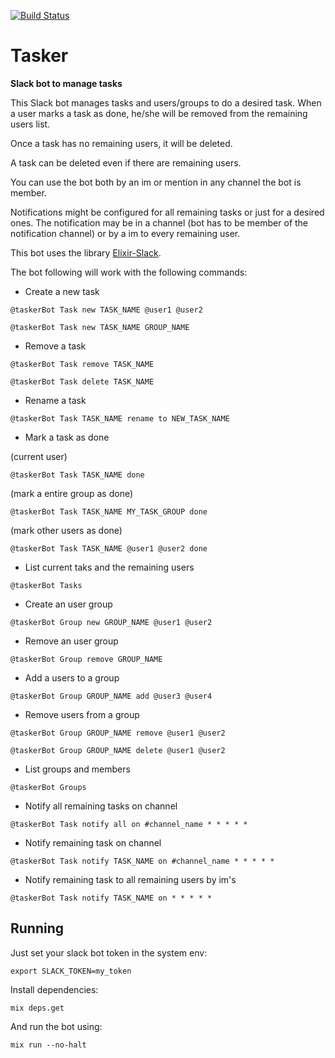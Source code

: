 [![Build Status](https://travis-ci.org/qgadrian/tasker.svg?branch=master)](https://travis-ci.org/qgadrian/tasker)

# Tasker

**Slack bot to manage tasks**

This Slack bot manages tasks and users/groups to do a desired task. When a user marks a task as done, he/she will be removed from the remaining users list.

Once a task has no remaining users, it will be deleted.

A task can be deleted even if there are remaining users.

You can use the bot both by an im or mention in any channel the bot is member.

Notifications might be configured for all remaining tasks or just for a desired ones. The notification may be in a channel (bot has to be member of the notification channel) or by a im to every remaining user.

This bot uses the library [Elixir-Slack](https://github.com/BlakeWilliams/Elixir-Slack).

The bot following will work with the following commands:

  * Create a new task

  ``` @taskerBot Task new TASK_NAME @user1 @user2 ```

  ``` @taskerBot Task new TASK_NAME GROUP_NAME ```

  * Remove a task

  ``` @taskerBot Task remove TASK_NAME ```

  ``` @taskerBot Task delete TASK_NAME ```

  * Rename a task

  ``` @taskerBot Task TASK_NAME rename to NEW_TASK_NAME ```

  * Mark a task as done

  (current user)

  ``` @taskerBot Task TASK_NAME done ```

  (mark a entire group as done)

  ``` @taskerBot Task TASK_NAME MY_TASK_GROUP done ```

  (mark other users as done)

  ``` @taskerBot Task TASK_NAME @user1 @user2 done ```

  * List current taks and the remaining users

  ``` @taskerBot Tasks ```

  * Create an user group

  ``` @taskerBot Group new GROUP_NAME @user1 @user2 ```

  * Remove an user group

  ``` @taskerBot Group remove GROUP_NAME ```

  * Add a users to a group

  ``` @taskerBot Group GROUP_NAME add @user3 @user4 ```

  * Remove users from a group

  ``` @taskerBot Group GROUP_NAME remove @user1 @user2 ```

  ``` @taskerBot Group GROUP_NAME delete @user1 @user2 ```

  * List groups and members

  ``` @taskerBot Groups ```

  * Notify all remaining tasks on channel

  ``` @taskerBot Task notify all on #channel_name * * * * * ```

  * Notify remaining task on channel

  ``` @taskerBot Task notify TASK_NAME on #channel_name * * * * * ```

  * Notify remaining task to all remaining users by im's

  ``` @taskerBot Task notify TASK_NAME on * * * * * ```

## Running

Just set your slack bot token in the system env:

  ``` export SLACK_TOKEN=my_token ```

Install dependencies:

  ``` mix deps.get ```

And run the bot using:

``` mix run --no-halt ```
